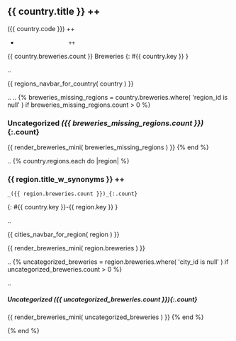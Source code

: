 ## {{ country.title }}   ++
   ({{ country.code }})  ++
   -                     ++
   {{ country.breweries.count }} Breweries
   {: #{{ country.key }} }

 .. <!-- add intra-page links for regions here -->
 <!-- change to navbar_regions_for_country ?? -->
 {{ regions_navbar_for_country( country ) }}

  .. <!-- list breweries w/o (missing) region -->
  .. <!-- todo/fix: change name to uncategorized_breweries -->
{% breweries_missing_regions = country.breweries.where( 'region_id is null' )
   if breweries_missing_regions.count > 0
 %}

### Uncategorized _({{ breweries_missing_regions.count }})_{:.count}

  {{ render_breweries_mini( breweries_missing_regions ) }}
{% end %}


  .. <!-- list regions w/ breweries -->
{% country.regions.each do |region| %}

### {{ region.title_w_synonyms }}  ++
    _({{ region.breweries.count }})_{:.count}
{: #{{ country.key }}-{{ region.key }} }

 .. <!-- add intra-page cities for regions links here -->
 <!-- change to navbar_cities_for_region( region ) ??? -->
 {{ cities_navbar_for_region( region ) }}


 {{ render_breweries_mini( region.breweries ) }}


.. <!-- list uncategorized breweries e.g. w/o (missing) city -->
{% uncategorized_breweries = region.breweries.where( 'city_id is null' )
   if uncategorized_breweries.count > 0
 %}

.. <!-- fix: use count helper -->
##### Uncategorized _({{ uncategorized_breweries.count }})_{:.count}

  {{ render_breweries_mini( uncategorized_breweries ) }}
{% end %}


{% end %} <!-- each region -->
